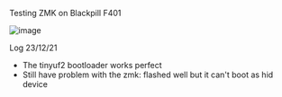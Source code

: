 
Testing ZMK on Blackpill F401

![image](https://user-images.githubusercontent.com/95753855/147224400-07c82a33-d80b-4757-b311-69117fd78a8d.png)

Log 23/12/21
- The tinyuf2 bootloader works perfect
- Still have problem with the zmk: flashed well but it can't boot as hid device
